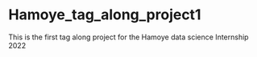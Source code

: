 # Hamoye_tag_along_project1
This is the first tag along project for the Hamoye data science Internship 2022
